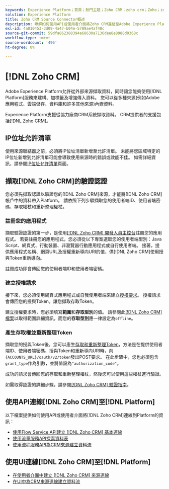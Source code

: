 ```yaml
---
keywords: Experience Platform；首頁；熱門主題；Zoho CRM；zoho crm；Zoho；zoho
solution: Experience Platform
title: Zoho CRM Source Connector概述
description: 瞭解如何使用API或使用者介面將Zoho CRM連結至Adobe Experience Platform。
exl-id: 4a010453-3d09-4a47-b04e-5789ae4af48c
source-git-commit: 59dfa862388394a68630a7136dee8e8988d0368c
workflow-type: tm+mt
source-wordcount: '496'
ht-degree: 0%

---
```


# [!DNL Zoho CRM]

Adobe Experience Platform允許從外部來源擷取資料，同時讓您能夠使用[!DNL Platform]服務來建構、加標籤及增強傳入資料。 您可以從多種來源(例如Adobe應用程式、雲端儲存、資料庫和許多其他來源)內嵌資料。

Experience Platform支援從協力廠商CRM系統擷取資料。 CRM提供者的支援包括[!DNL Zoho CRM]。

## IP位址允許清單

使用來源聯結器之前，必須將IP位址清單新增至允許清單。 未能將您區域特定的IP位址新增到允許清單可能會導致使用來源時的錯誤或效能不佳。 如需詳細資訊，請參閱[IP位址允許清單](../../ip-address-allow-list.md)頁面。

## 擷取[!DNL Zoho CRM]的驗證認證

您必須先擷取認證以驗證您的[!DNL Zoho CRM]來源，才能將[!DNL Zoho CRM]帳戶中的資料帶入Platform。 請依照下列步驟擷取您的使用者端ID、使用者端密碼、存取權杖和重新整理權杖。

### 註冊您的應用程式

擷取驗證認證的第一步，是使用[[!DNL Zoho CRM] 開發人員主控台](https://accounts.zoho.com/)註冊您的應用程式。 若要註冊您的應用程式，您必須從以下專案選取您的使用者端型別：Java Script、網頁式、行動裝置、非瀏覽器行動應用程式或自行使用者端。 接著，提供應用程式名稱、網頁URL及授權重新導向URI的值，供[!DNL Zoho CRM]使用授與Token重新導向。

註冊成功即會傳回您的使用者端ID和使用者端密碼。

### 建立授權請求

接下來，您必須使用網頁式應用程式或自我使用者端來建立[授權要求](https://www.zoho.com/crm/developer/docs/api/v2/auth-request.html)。 授權請求會傳回您的授與Token，讓您擷取存取Token。

建立授權要求時，您必須填寫&#x200B;**範圍**&#x200B;和&#x200B;**存取型別**&#x200B;的值。 請參閱此[[!DNL Zoho CRM] 檔案](https://www.zoho.com/crm/developer/docs/api/v2/scopes.html)以取得範圍詳細資訊，而您的&#x200B;**存取型別**&#x200B;應一律設定為`offline`。

### 產生存取權並重新整理Token

擷取您的授與Token後，您可以產生[存取和重新整理Token](https://www.zoho.com/crm/developer/docs/api/v2/access-refresh.html)，方法是在提供使用者端ID、使用者端密碼、授與Token和重新導向URI時，向`{ACCOUNTS_URL}/oauth/v2/token`發出POST要求。 在此步驟中，您也必須包含`grant_type`作為引數，並將值設為`"authorization_code"`。

成功的請求會傳回您的存取和重新整理權杖，然後您可以使用這些權杖進行驗證。

如需取得認證的詳細步驟，請參閱[[!DNL Zoho CRM] 驗證指南](https://www.zoho.com/crm/developer/docs/api/v2/oauth-overview.html)。

## 使用API連線[!DNL Zoho CRM]至[!DNL Platform]

以下檔案提供如何使用API或使用者介面將[!DNL Zoho CRM]連線到Platform的資訊：

- [使用Flow Service API建立 [!DNL Zoho CRM] 基本連線](../../tutorials/api/create/crm/zoho.md)
- [使用流量服務API探索資料表](../../tutorials/api/explore/tabular.md)
- [使用流程服務API為CRM來源建立資料流](../../tutorials/api/collect/crm.md)

## 使用UI連線[!DNL Zoho CRM]至[!DNL Platform]

- [在使用者介面中建立 [!DNL Zoho CRM] 來源連線](../../tutorials/ui/create/crm/zoho.md)
- [在UI中為CRM來源連線建立資料流](../../tutorials/ui/dataflow/crm.md)
